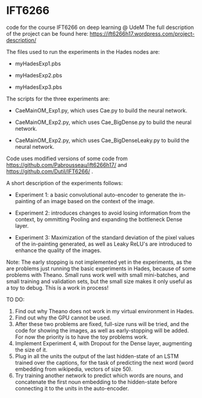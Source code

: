 # IFT6266
code for the course IFT6266 on deep learning @ UdeM
The full description of the project can be found here: https://ift6266h17.wordpress.com/project-description/

The files used to run the experiments in the Hades nodes are:

- myHadesExp1.pbs

- myHadesExp2.pbs

- myHadesExp3.pbs

The scripts for the three experiments are:

- CaeMainOM_Exp1.py, which uses Cae.py to build the neural network.

- CaeMainOM_Exp2.py, which uses Cae_BigDense.py to build the neural network.

- CaeMainOM_Exp2.py, which uses Cae_BigDenseLeaky.py to build the neural network.

Code uses modified versions of some code from https://github.com/Pabrousseau/ift6266h17/ and https://github.com/Dutil/IFT6266/ .

A short description of the experiments follows:

- Experiment 1: a basic convolutional auto-encoder to generate the in-painting of an image based on the context of the image.

- Experiment 2: introduces changes to avoid losing information from the context, by ommitting Pooling and expanding the bottleneck Dense layer.

- Experiment 3: Maximization of the standard deviation of the pixel values of the in-painting generated, as well as Leaky ReLU's are introduced to enhance the quality of the images.

Note: The early stopping is not implemented yet in the experiments, as the are problems just running the basic experiments in Hades, because of some problems with Theano. Small runs work well with small mini-batches, and small training and validation sets, but the small size makes it only useful as a toy to debug. This is a work in process! 

TO DO:
1. Find out why Theano does not work in my virtual environment in Hades.
2. Find out why the GPU cannot be used.
3. After these two problems are fixed, full-size runs will be tried, and the code for showing the images, as well as early-stopping will be added. For now the priority is to have the toy problems work.
4. Implement Experiment 4, with Dropout for the Dense layer, augmenting the size of it.
5. Plug in all the units the output of the last hidden-state of an LSTM trained over the captions, for the task of predicting the next word (word embedding from wikipedia, vectors of size 50).
6. Try training another network to predict which words are nouns, and concatenate the first noun embedding to the hidden-state before connecting it to the units in the auto-encoder.


